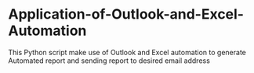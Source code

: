 # Application-of-Outlook-and-Excel-Automation
This Python script make use of Outlook and Excel automation to generate Automated report and sending report to desired email address
